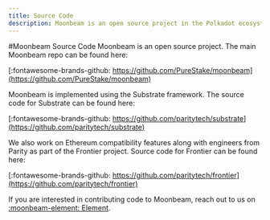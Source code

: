 ```yaml
---
title: Source Code
description: Moonbeam is an open source project in the Polkadot ecosystem, with publicly available and auditable source code.
---
```


#Moonbeam Source Code
Moonbeam is an open source project.  The main Moonbeam repo can be found here:

[:fontawesome-brands-github: https://github.com/PureStake/moonbeam](https://github.com/PureStake/moonbeam)

Moonbeam is implemented using the Substrate framework.  The source code for Substrate can be found here:

[:fontawesome-brands-github: https://github.com/paritytech/substrate](https://github.com/paritytech/substrate)

We also work on Ethereum compatibility features along with engineers from Parity as part of the Frontier project.  Source code for Frontier can be found here:

[:fontawesome-brands-github: https://github.com/paritytech/frontier](https://github.com/paritytech/frontier)

If you are interested in contributing code to Moonbeam, reach out to us on [:moonbeam-element: Element](https://matrix.to/#/!dzULkAiPePEaverEEP:matrix.org?via=matrix.org).

